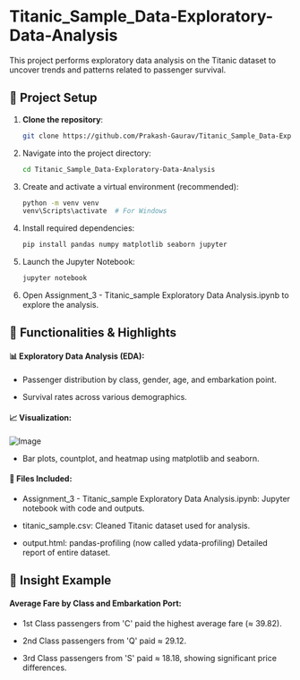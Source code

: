 # Titanic_Sample_Data-Exploratory-Data-Analysis
This project performs exploratory data analysis on the Titanic dataset to uncover trends and patterns related to passenger survival.

## 📁 Project Setup
1. **Clone the repository**:
   ```bash
   git clone https://github.com/Prakash-Gaurav/Titanic_Sample_Data-Exploratory-Data-Analysis.git
2. Navigate into the project directory:
   ```bash
   cd Titanic_Sample_Data-Exploratory-Data-Analysis
3. Create and activate a virtual environment (recommended):
   ```bash
   python -m venv venv
   venv\Scripts\activate  # For Windows
4. Install required dependencies:
   ```bash
   pip install pandas numpy matplotlib seaborn jupyter
5. Launch the Jupyter Notebook:
   ```bash
   jupyter notebook
6. Open Assignment_3 - Titanic_sample Exploratory Data Analysis.ipynb to explore the analysis.

## 🧠 Functionalities & Highlights
#### 📊 Exploratory Data Analysis (EDA):

- Passenger distribution by class, gender, age, and embarkation point.

- Survival rates across various demographics.

#### 📈 Visualization:
![Image](https://github.com/user-attachments/assets/e9e7cb3f-2b4a-4a8d-a4ab-1b5478152d8d)

- Bar plots, countplot, and heatmap using matplotlib and seaborn.

#### 📂 Files Included:

- Assignment_3 - Titanic_sample Exploratory Data Analysis.ipynb: Jupyter notebook with code and outputs.

- titanic_sample.csv: Cleaned Titanic dataset used for analysis.

- output.html: pandas-profiling (now called ydata-profiling) Detailed report of entire dataset.

## 📌 Insight Example
#### Average Fare by Class and Embarkation Port:

- 1st Class passengers from 'C' paid the highest average fare (≈ 39.82).

- 2nd Class passengers from 'Q' paid ≈ 29.12.

- 3rd Class passengers from 'S' paid ≈ 18.18, showing significant price differences.

